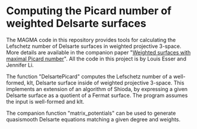 # Computing the Picard number of weighted Delsarte surfaces

The MAGMA code in this repository provides tools for calculating the Lefschetz number of Delsarte surfaces in weighted projective 3-space.  More details are available in the companion paper "<a href = "https://arxiv.org/abs/2506.14037">Weighted surfaces with maximal Picard number</a>".  All the code in this project is by Louis Esser and Jennifer Li.

The function "DelsartePicard" computes the Lefschetz number of a well-formed, klt, Delsarte surface inside of weighted projective 3-space.  This implements an extension of an algorithm of Shioda, by expressing a given Delsarte surface as a quotient of a Fermat surface.  The program assumes the input is well-formed and klt.

The companion function "matrix_potentials" can be used to generate quasismooth Delsarte equations matching a given degree and weights.

